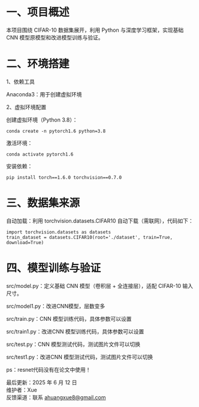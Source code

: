 # 一、项目概述  

本项目围绕 CIFAR-10 数据集展开，利用 Python 与深度学习框架，实现基础 CNN 模型原模型和改进模型训练与验证。    

# 二、环境搭建  

1、依赖工具    

Anaconda3：用于创建虚拟环境
  
2、虚拟环境配置

创建虚拟环境（Python 3.8）：

    conda create -n pytorch1.6 python=3.8

激活环境：  

    conda activate pytorch1.6  
    
安装依赖：  

    pip install torch==1.6.0 torchvision==0.7.0

# 三、数据集来源  

自动加载：利用 torchvision.datasets.CIFAR10 自动下载（需联网），代码如下：  

    import torchvision.datasets as datasets  
    train_dataset = datasets.CIFAR10(root='./dataset', train=True, download=True)  

# 四、模型训练与验证  

src/model.py：定义基础 CNN 模型（卷积层 + 全连接层），适配 CIFAR-10 输入尺寸。  

src/model1.py：改进CNN模型，层数变多  

src/train.py：CNN 模型训练代码，具体参数可以设置  

src/train1.py：改进CNN 模型训练代码，具体参数可以设置  

src/test.py：CNN 模型测试代码，测试图片文件可以切换    

src/test1.py：改进CNN 模型测试代码，测试图片文件可以切换    

ps：resnet代码没有在论文中使用！    



最后更新：2025 年 6 月 12 日    
维护者：Xue    
反馈渠道：联系 ahuangxue8@gmail.com







